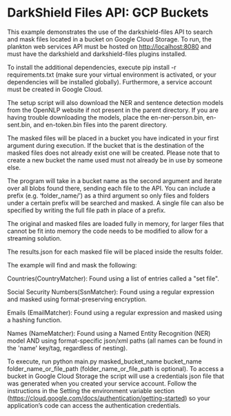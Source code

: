 # DarkShield Files API: GCP Buckets

This example demonstrates the use of the darkshield-files API to search and mask files located in a bucket on Google Cloud Storage. To run, the plankton web services API must be hosted on <http://localhost:8080> and must have the darkshield and darkshield-files plugins installed.

To install the additional dependencies, execute pip install -r requirements.txt (make sure your virtual environment is activated, or your dependencies will be installed globally). Furthermore, a service account must be created in Google Cloud.

The setup script will also download the NER and sentence detection models from the OpenNLP website if not present in the parent directory. If you are having trouble downloading the models, place the en-ner-person.bin, en-sent.bin, and en-token.bin files into the parent directory.

The masked files will be placed in a bucket you have indicated in your first argument during execution. If the bucket that is the destination of the masked files does not already exist one will be created. Please note that to create a new bucket the name used must not already be in use by someone else.

The program will take in a bucket name as the second argument and iterate over all blobs found there, sending each file to the API. You can include a prefix (e.g. ‘folder_name/’) as a third argument so only files and folders under a certain prefix will be searched and masked.  A single file can also be specified by writing the full file path in place of a prefix.

The original and masked files are loaded fully in memory, for larger files that cannot be fit into memory the code needs to be modified to allow for a streaming solution.

The results.json for each masked file will be placed inside the results folder.

The example will find and mask the following:

Countries(CountryMatcher): Found using a list of entries called a "set file".

Social Security Numbers(SsnMatcher): Found using a regular expression and masked using format-preserving encryption.

Emails (EmailMatcher): Found using a regular expression and masked using a hashing function.

Names (NameMatcher): Found using a Named Entity Recognition (NER) model AND using format-specific json/xml paths (all names can be found in the 'name' key/tag, regardless of nesting).

To execute, run python main.py masked_bucket_name bucket_name folder_name_or_file_path (folder_name_or_file_path is optional). To access a bucket in Google Cloud Storage the script will use a credentials json file that was generated when you created your service account. Follow the instructions in the Setting the environment variable section (<https://cloud.google.com/docs/authentication/getting-started>) so your application’s code can access the authentication credentials.
